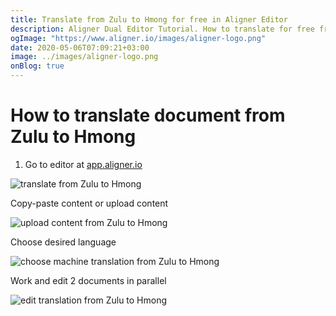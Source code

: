 ```yaml
---
title: Translate from Zulu to Hmong for free in Aligner Editor
description: Aligner Dual Editor Tutorial. How to translate for free from Zulu to Hmong. Aligner is multilingual document management platform. 
ogImage: "https://www.aligner.io/images/aligner-logo.png"
date: 2020-05-06T07:09:21+03:00
image: ../images/aligner-logo.png
onBlog: true
---
```


# How to translate document from Zulu to Hmong

1. Go to editor at [app.aligner.io](https://app.aligner.io "Aligner App web page")

![translate from Zulu to Hmong](../aligner-blank-editor.png "translate from Zulu to Hmong")

Copy-paste content or upload content

![upload content from Zulu to Hmong](../aligner-uploaded-document.png "upload content from Zulu to Hmong")

Choose desired language

![choose machine translation from Zulu to Hmong](../aligner-language-dropdown.png "choose machine translation from Zulu to Hmong")

Work and edit 2 documents in parallel

![edit translation from Zulu to Hmong](../aligner-double-sitded-editor.png "edit translation from Zulu to Hmong")

